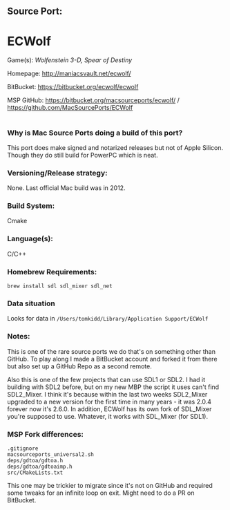 ## Source Port:
# ECWolf

Game(s): *Wolfenstein 3-D, Spear of Destiny*

Homepage: http://maniacsvault.net/ecwolf/

BitBucket: https://bitbucket.org/ecwolf/ecwolf

MSP GitHub: https://bitbucket.org/macsourceports/ecwolf/ / https://github.com/MacSourcePorts/ECWolf

#
### Why is Mac Source Ports doing a build of this port?
This port does make signed and notarized releases but not of Apple Silicon. Though they do still build for PowerPC which is neat. 

### Versioning/Release strategy:
None. Last official Mac build was in 2012.

### Build System: 
Cmake

### Language(s):
C/C++

### Homebrew Requirements:

```
brew install sdl sdl_mixer sdl_net
```
### Data situation
Looks for data in `/Users/tomkidd/Library/Application Support/ECWolf`

### Notes:
This is one of the rare source ports we do that's on something other than GitHub. To play along I made a BitBucket account and forked it from there but also set up a GitHub Repo as a second remote. 

Also this is one of the few projects that can use SDL1 or SDL2. I had it building with SDL2 before, but on my new MBP the script it uses can't find SDL2_Mixer. I think it's because within the last two weeks SDL2_Mixer upgraded to a new version for the first time in many years - it was 2.0.4 forever now it's 2.6.0. In addition, ECWolf has its own fork of SDL_Mixer you're supposed to use. Whatever, it works with SDL_Mixer (for SDL1). 

### MSP Fork differences:
```
.gitignore
macsourceports_universal2.sh
deps/gdtoa/gdtoa.h
deps/gdtoa/gdtoaimp.h
src/CMakeLists.txt
```

This one may be trickier to migrate since it's not on GitHub and required some tweaks for an infinite loop on exit. Might need to do a PR on BitBucket.